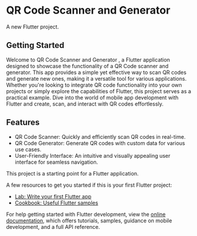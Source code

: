 # QR Code Scanner and Generator

A new Flutter project.

## Getting Started
Welcome to QR Code Scanner and Generator , a Flutter application designed to showcase the functionality of a QR Code scanner and generator. This app provides a simple yet effective way to scan QR codes and generate new ones, making it a versatile tool for various applications. Whether you're looking to integrate QR code functionality into your own projects or simply explore the capabilities of Flutter, this project serves as a practical example. Dive into the world of mobile app development with Flutter and create, scan, and interact with QR codes effortlessly.

## Features

- QR Code Scanner: Quickly and efficiently scan QR codes in real-time.
- QR Code Generator: Generate QR codes with custom data for various use cases.
- User-Friendly Interface: An intuitive and visually appealing user interface for seamless navigation.

This project is a starting point for a Flutter application.

A few resources to get you started if this is your first Flutter project:

- [Lab: Write your first Flutter app](https://docs.flutter.dev/get-started/codelab)
- [Cookbook: Useful Flutter samples](https://docs.flutter.dev/cookbook)

For help getting started with Flutter development, view the
[online documentation](https://docs.flutter.dev/), which offers tutorials,
samples, guidance on mobile development, and a full API reference.
